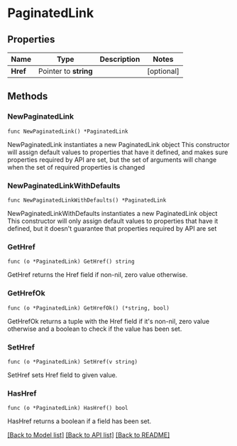 # PaginatedLink

## Properties

Name | Type | Description | Notes
------------ | ------------- | ------------- | -------------
**Href** | Pointer to **string** |  | [optional] 

## Methods

### NewPaginatedLink

`func NewPaginatedLink() *PaginatedLink`

NewPaginatedLink instantiates a new PaginatedLink object
This constructor will assign default values to properties that have it defined,
and makes sure properties required by API are set, but the set of arguments
will change when the set of required properties is changed

### NewPaginatedLinkWithDefaults

`func NewPaginatedLinkWithDefaults() *PaginatedLink`

NewPaginatedLinkWithDefaults instantiates a new PaginatedLink object
This constructor will only assign default values to properties that have it defined,
but it doesn't guarantee that properties required by API are set

### GetHref

`func (o *PaginatedLink) GetHref() string`

GetHref returns the Href field if non-nil, zero value otherwise.

### GetHrefOk

`func (o *PaginatedLink) GetHrefOk() (*string, bool)`

GetHrefOk returns a tuple with the Href field if it's non-nil, zero value otherwise
and a boolean to check if the value has been set.

### SetHref

`func (o *PaginatedLink) SetHref(v string)`

SetHref sets Href field to given value.

### HasHref

`func (o *PaginatedLink) HasHref() bool`

HasHref returns a boolean if a field has been set.


[[Back to Model list]](../README.md#documentation-for-models) [[Back to API list]](../README.md#documentation-for-api-endpoints) [[Back to README]](../README.md)


